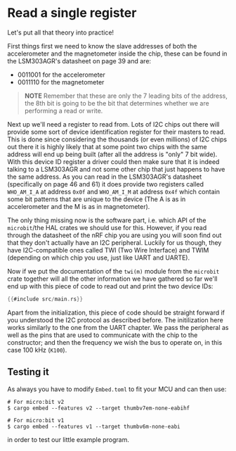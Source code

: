# Read a single register

Let's put all that theory into practice!

First things first we need to know the slave addresses of both the accelerometer
and the magnetometer inside the chip, these can be found in the LSM303AGR's
datasheet on page 39 and are:

- 0011001 for the accelerometer
- 0011110 for the magnetometer

> **NOTE** Remember that these are only the 7 leading bits of the address,
> the 8th bit is going to be the bit that determines  whether we are
> performing a read or write.

Next up we'll need a register to read from. Lots of I2C chips out there will
provide some sort of device identification register for their masters to read.
This is done since considering the thousands (or even millions) of I2C chips
out there it is highly likely that at some point two chips with the same address
will end up being built (after all the address is "only" 7 bit wide). With
this device ID register a driver could then make sure that it is indeed talking
to a LSM303AGR and not some other chip that just happens to have the same address.
As you can read in the LSM303AGR's datasheet (specifically on page 46 and 61)
it does provide two registers called `WHO_AM_I_A` at address `0x0f` and `WHO_AM_I_M`
at address `0x4f` which contain some bit patterns that are unique to the device
(The A is as in accelerometer and the M is as in magnetometer).

The only thing missing now is the software part, i.e. which API of the `microbit`/the HAL
crates we should use for this. However, if you read through the datasheet of the nRF chip
you are using you will soon find out that they don't actually have an I2C peripheral.
Luckily for us though, they have I2C-compatible ones called TWI (Two Wire Interface)
and TWIM (depending on which chip you use, just like UART and UARTE).

Now if we put the documentation of the `twi(m)` module from the `microbit` crate
together will all the other information we have gathered so far we'll end up with this
piece of code to read out and print the two device IDs:

``` rust
{{#include src/main.rs}}
```

Apart from the initialization, this piece of code should be straight forward if you
understood the I2C protocol as described before. The initilization here works similarly
to the one from the UART chapter.
We pass the peripheral as well as the pins that are used to communicate with the chip to the constructor; and then the frequency we wish the bus to operate on, in this case 100 kHz (`K100`).

## Testing it
As always you have to modify `Embed.toml` to fit your MCU and can then use:
```console
# For micro:bit v2
$ cargo embed --features v2 --target thumbv7em-none-eabihf

# For micro:bit v1
$ cargo embed --features v1 --target thumbv6m-none-eabi
```
in order to test our little example program.
